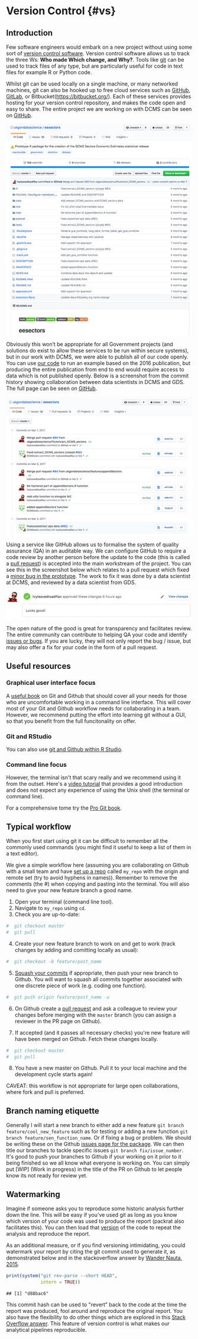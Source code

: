 # Version Control {#vs}

## Introduction

Few software engineers would embark on a new project without using some sort of [version control software](https://en.wikipedia.org/wiki/Version_control). Version control software allows us to track the three Ws: **Who made Which change, and Why?**. Tools like [git](https://git-scm.com/) can be used to track files of any type, but are particularly useful for code in text files for example R or Python code.

Whilst git can be used locally on a single machine, or many networked machines, git can also be hooked up to free cloud services such as [GitHub](https://github.com/), [GitLab](https://about.gitlab.com/), or Bitbucket(https://bitbucket.org/). Each of these services provides hosting for your version control repository, and makes the code open and easy to share. The entire project we are working on with DCMS can be seen on [GitHub](https://github.com/ukgovdatascience/eesectors).

<a href="https://github.com/ukgovdatascience/eesectors" target="_blank"><img src="images/eesectors_project.png" style="display: block; margin: auto;" /></a>

Obviously this won’t be appropriate for all Government projects (and solutions do exist to allow these services to be run within secure systems), but in our work with DCMS, we were able to publish all of our code openly. You can use [our code](https://github.com/ukgovdatascience/eesectors) to run an example based on the 2016 publication, but producing the entire publication from end to end would require access to data which is not published openly. Below is a screenshot from the commit history showing collaboration between data scientists in DCMS and GDS. The full page can be seen on [GitHub](https://github.com/ukgovdatascience/eesectors/commits/master).  

<a href="https://github.com/ukgovdatascience/eesectors/commits/master" target="_blank"><img src="images/commit_history.png" style="display: block; margin: auto;" /></a>

Using a service like GitHub allows us to formalise the system of quality assurance (QA) in an auditable way. We can configure GitHub to require a code review by another person before the update to the code (this is called a [pull request](https://help.github.com/articles/about-pull-requests/)) is accepted into the main workstream of the project. You can see this in the screenshot below which relates to a pull request which fixed a [minor bug in the prototype](https://github.com/ukgovdatascience/eesectors/pull/71). The work to fix it was done by a data scientist at DCMS, and reviewed by a data scientist from GDS.

<a href="https://gdsdata.blog.gov.uk/2017/03/27/reproducible-analytical-pipeline/" target="_blank"><img src="images/looks_good.png" style="display: block; margin: auto;" /></a>

The open nature of the good is great for transparency and facilitates review. The entire community can contribute to helping QA your code and identify [issues or bugs](https://github.com/ukgovdatascience/eesectors/issues). If you are lucky, they will not only report the bug / issue, but may also offer a fix for your code in the form of a pull request.  

## Useful resources

### Graphical user interface focus

A [useful book](http://happygitwithr.com/) on Git and Github that should cover all your needs for those who are uncomfortable working in a command line interface. This will cover most of your Git and Github workflow needs for collaborating in a team. However, we recommend putting the effort into learning git without a GUI, so that you benefit from the full funcitonality on offer.    

### Git and RStudio

You can also use [git and Github within R Studio](http://r-pkgs.had.co.nz/git.html).  

### Command line focus

However, the terminal isn't that scary really and we recommend using it from the outset. Here's a [video tutorial](https://swcarpentry.github.io/git-novice/) that provides a good introduction and does not expect any experience of using the Unix shell (the terminal or command line).  

For a comprehensive tome try the [Pro Git book](https://git-scm.com/book/en/v2).

## Typical workflow

When you first start using git it can be difficult to remember all the commonly used commands (you might find it useful to keep a list of them in a text editor).  

We give a simple workflow here (assuming you are collaborating on Github with a small team and have [set up a repo](https://help.github.com/articles/creating-a-new-repository/) called `my_repo` with the origin and remote set (try to avoid hyphens in names)). Remember to remove the comments (the #) when copying and pasting into the terminal. You will also need to give your new feature branch a good name.    

1. Open your terminal (command line tool).
2. Navigate to `my_repo` using `cd`.
3. Check you are up-to-date:


```r
#  git checkout master
#  git pull
```

4. Create your new feature branch to work on and get to work (track changes by adding and comitting locally as usual):


```r
#  git checkout -b feature/post_name
```

5. [Squash your commits](https://stackoverflow.com/questions/5189560/squash-my-last-x-commits-together-using-git) if appropriate, then push your new branch to Github. You will want to squash all commits together associated with one discrete piece of work (e.g. coding one function).


```r
#  git push origin feature/post_name -u
```

6. On Github create a [pull request](https://help.github.com/articles/about-pull-requests/) and ask a colleague to review your changes before merging with the `master` branch (you can assign a reviewer in the PR page on Github).  

7. If accepted (and it passes all necessary checks) you're new feature will have been merged on Github. Fetch these changes locally.  


```r
#  git checkout master
#  git pull
```

8. You have a new master on Github. Pull it to your local machine and the development cycle starts again!  

CAVEAT: this workflow is not appropriate for large open collaborations, where fork and pull is preferred.  

## Branch naming etiquette

Generally I will start a new branch to either add a new feature `git branch feature/cool_new_feature` such as for testing or adding a new function `git branch feature/sen_function_name`. Or if fixing a bug or problem. We should be writing these on the Github [issues page for the package](https://github.com/ukgovdatascience/rap_companion/issues). We can then title our branches to tackle specific issues `git branch fix/issue_number`.  
It's good to push your branches to Github if your working on it prior to it being finished so we all know what everyone is working on. You can simply put [WIP] (Work in progress) in the title of the PR on Github to let people know its not ready for review yet.

## Watermarking

Imagine if someone asks you to reproduce some historic analysis further down the line. This will be easy if you've used git as long as you know which version of your code was used to produce the report (packrat also facilitates this). You can then load that [version](http://r-pkgs.had.co.nz/description.html#version) of the code to repeat the analysis and reproduce the report.  

As an additional measure, or if you find versioning intimidating, you could watermark your report by citing the git commit used to generate it, as demonstrated below and in the stackoverflow answer by [Wander Nauta, 2015](https://stackoverflow.com/questions/32260956/show-git-version-in-r-code).  


```r
print(system("git rev-parse --short HEAD",
             intern = TRUE))
```

```
## [1] "d88bac6"
```

This commit hash can be used to "revert" back to the code at the time the report was produced, fool around and reproduce the original report. You also have the flexibility to do other things which are explored in this [Stack Overflow answer](https://stackoverflow.com/questions/4114095/how-to-revert-git-repository-to-a-previous-commit). This feature of version control is what makes our analytical pipelines reproducible.  
